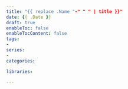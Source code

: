 ```yaml
---
title: "{{ replace .Name "-" " " | title }}"
date: {{ .Date }}
draft: true
enableToc: false
enableTocContent: false
tags:
-
series:
-
categories:

libraries:

---
```


